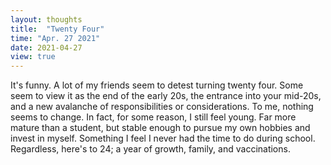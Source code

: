 ```yaml
---
layout: thoughts
title:  "Twenty Four"
time: "Apr. 27 2021"
date: 2021-04-27
view: true
---
```


It's funny. A lot of my friends seem to detest turning twenty four. Some seem to view it as the end of the early 20s, the entrance into your mid-20s, and a new avalanche of responsibilities or considerations. To me, nothing seems to change. In fact, for some reason, I still feel young. Far more mature than a student, but stable enough to pursue my own hobbies and invest in myself. Something I feel I never had the time to do during school. Regardless, here's to 24; a year of growth, family, and vaccinations. 